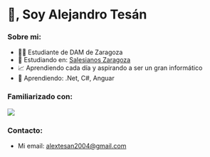 <h1>👋, Soy  Alejandro Tesán</h1>
<h3>Sobre mi:</h3>

- 👨‍💻 Estudiante de DAM de Zaragoza
- 🔭 Estudiando en: [Salesianos Zaragoza](https://zaragoza.salesianos.edu/)
- 📈 Aprendiendo cada día y aspirando a ser un gran informático
- 🌱 Aprendiendo: .Net, C#, Anguar

<h3>Familiarizado con:</h3>

<p align="left">
  <a href="https://skillicons.dev">
    <img src="https://skillicons.dev/icons?i=java,py,cs,dotnet,angular,js,jquery,ts,html,css,bootstrap,maven,mysql,sqlite,linux,git,docker,unity&perline=8" />
  </a>
</p>

<h3>Contacto:</h3>

- Mi email: alextesan2004@gmail.com

<!---✨
<h3>certifiaciones:</h3>
[![My Skills](https://skillicons.dev/icons?i=js,html,css,wasm)](https://skillicons.dev)
spring,postman,aws,arduino,vscode,visualstudio,eclipse
--->
